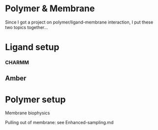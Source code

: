 # Polymer & Membrane

Since I got a project on polymer/ligand-membrane interaction, I put these two topics together...



# Ligand setup

### CHARMM





## Amber





# Polymer setup



Membrane biophysics







Pulling out of membrane: see Enhanced-sampling.md













